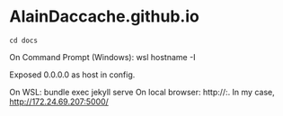 # AlainDaccache.github.io

```
cd docs
```

On Command Prompt (Windows): wsl hostname -I

Exposed 0.0.0.0 as host in config.

On WSL: bundle exec jekyll serve
On local browser: http://<IP from wsl output>:<port>. 
In my case, http://172.24.69.207:5000/
